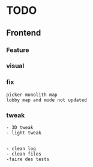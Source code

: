 

# TODO



## Frontend


 ### Feature


 ### visual


 ### fix
    picker monolith map
    lobby map and mode not updated

### tweak
    - 3D tweak
    - light tweak


    - clean log
    - clean files
    -faire des tests
